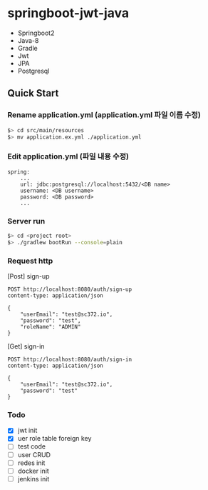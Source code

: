 # springboot-jwt-java

- Springboot2
- Java-8
- Gradle
- Jwt
- JPA
- Postgresql

## Quick Start

### Rename application.yml (application.yml 파일 이름 수정)

```bash
$> cd src/main/resources
$> mv application.ex.yml ./application.yml
```

### Edit application.yml (파일 내용 수정)

```text
spring:
    ...
    url: jdbc:postgresql://localhost:5432/<DB name>
    username: <DB username>
    password: <DB password>
    ...
```

### Server run

```bash
$> cd <project root>
$> ./gradlew bootRun --console=plain
```

### Request http

[Post] sign-up

```text
POST http://localhost:8080/auth/sign-up
content-type: application/json

{
    "userEmail": "test@sc372.io",
    "password": "test",
    "roleName": "ADMIN"
}
```

[Get] sign-in

```text
POST http://localhost:8080/auth/sign-in
content-type: application/json

{
    "userEmail": "test@sc372.io",
    "password": "test"
}
```

### Todo

- [x] jwt init
- [x] uer role table foreign key
- [ ] test code
- [ ] user CRUD
- [ ] redes init
- [ ] docker init
- [ ] jenkins init
